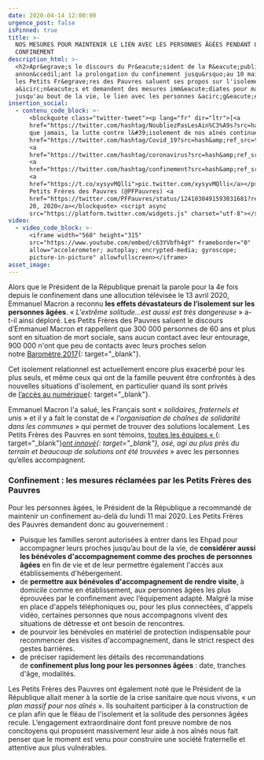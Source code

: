 ```yaml
---
date: 2020-04-14 12:00:00
urgence_post: false
isPinned: true
title: >-
  NOS MESURES POUR MAINTENIR LE LIEN AVEC LES PERSONNES ÂGÉES PENDANT LE
  CONFINEMENT
description_html: >-
  <h2>Apr&egrave;s le discours du Pr&eacute;sident de la R&eacute;publique
  annon&ccedil;ant la prolongation du confinement jusqu&rsquo;au 10 mai 2020,
  les Petits Fr&egrave;res des Pauvres saluent ses propos sur l'isolement de nos
  a&icirc;n&eacute;s et demandent des mesures imm&eacute;diates pour maintenir,
  jusqu'au bout de la vie, le lien avec les personnes &acirc;g&eacute;es.</h2>
insertion_social:
  - contenu_code_block: >-
      <blockquote class="twitter-tweet"><p lang="fr" dir="ltr">[<a
      href="https://twitter.com/hashtag/NoubliezPasLesAin%C3%A9s?src=hash&amp;ref_src=twsrc%5Etfw">#NoubliezPasLesAinés</a>]<br>Plus
      que jamais, la lutte contre l&#39;isolement de nos aînés continue<a
      href="https://twitter.com/hashtag/Covid_19?src=hash&amp;ref_src=twsrc%5Etfw">#Covid_19</a>
      <a
      href="https://twitter.com/hashtag/coronavirus?src=hash&amp;ref_src=twsrc%5Etfw">#coronavirus</a>
      <a
      href="https://twitter.com/hashtag/confinement?src=hash&amp;ref_src=twsrc%5Etfw">#confinement</a>
      <a
      href="https://t.co/xysyvMQlli">pic.twitter.com/xysyvMQlli</a></p>&mdash;
      Petits Frères des Pauvres (@PFPauvres) <a
      href="https://twitter.com/PFPauvres/status/1241030491593031681?ref_src=twsrc%5Etfw">March
      20, 2020</a></blockquote> <script async
      src="https://platform.twitter.com/widgets.js" charset="utf-8"></script>
video:
  - video_code_block: >-
      <iframe width="560" height="315"
      src="https://www.youtube.com/embed/c63YVbfh4gY" frameborder="0"
      allow="accelerometer; autoplay; encrypted-media; gyroscope;
      picture-in-picture" allowfullscreen></iframe>
asset_image:
---
```


Alors que le Pr&eacute;sident de la R&eacute;publique prenait la parole pour la 4e fois depuis le confinement dans une allocution t&eacute;l&eacute;vis&eacute;e le 13 avril 2020, Emmanuel Macron a reconnu&nbsp;**les effets d&eacute;vastateurs de l’isolement sur les personnes &acirc;g&eacute;es**. &laquo;&nbsp;*L'extr&ecirc;me solitude…est aussi est tr&egrave;s dangereuse*&nbsp;&raquo; a-t-il ainsi d&eacute;plor&eacute;. Les Petits Fr&egrave;res des Pauvres saluent le discours d’Emmanuel Macron et rappellent que 300 000 personnes de 60 ans et plus sont en situation de mort sociale, sans aucun contact avec leur entourage, 900 000 n'ont que peu de contacts avec leurs proches selon notre&nbsp;[Barom&egrave;tre 2017](https://www.petitsfreresdespauvres.fr/informer/prises-de-positions/contre-la-mort-sociale-de-300-000-personnes-agees){: target="_blank"}.

Cet isolement relationnel est actuellement encore plus exacerb&eacute; pour les plus seuls, et m&ecirc;me ceux qui ont de la famille peuvent &ecirc;tre confront&eacute;s &agrave; des nouvelles situations d'isolement, en particulier quand ils sont priv&eacute;s de&nbsp;[l’acc&egrave;s au num&eacute;rique](https://www.petitsfreresdespauvres.fr/informer/prises-de-positions/contre-l-exclusion-numerique-de-4-millions-de-personnes-agees){: target="_blank"}.

Emmanuel Macron l'a salu&eacute;, les Fran&ccedil;ais sont &laquo;&nbsp;*solidaires, fraternels et unis*&nbsp;&raquo; et il y a fait le constat de &laquo;&nbsp;*l'organisation de cha&icirc;nes de solidarit&eacute; dans les communes*&nbsp;&raquo; qui permet de trouver des solutions localement. Les Petits Fr&egrave;res des Pauvres en sont t&eacute;moins,&nbsp;[toutes les &eacute;quipes &laquo;&nbsp;](https://www.petitsfreresdespauvres.fr/informer/nos-actualites/coronavirus-plus-que-jamais-notre-lutte-contre-l-isolement-des-aines-continue){: target="_blank"}*[ont innov&eacute;](https://www.petitsfreresdespauvres.fr/informer/nos-actualites/coronavirus-plus-que-jamais-notre-lutte-contre-l-isolement-des-aines-continue){: target="_blank"}, os&eacute;, agi au plus pr&egrave;s du terrain et beaucoup de solutions ont &eacute;t&eacute; trouv&eacute;es&nbsp;*&raquo; avec les personnes qu’elles accompagnent.

### Confinement : les mesures r&eacute;clam&eacute;es par les Petits Fr&egrave;res des Pauvres

Pour les personnes &acirc;g&eacute;es, le Pr&eacute;sident de la R&eacute;publique a recommand&eacute; de maintenir un confinement au-del&agrave; du lundi 11 mai 2020. Les Petits Fr&egrave;res des Pauvres demandent donc au gouvernement :

* Puisque les familles seront autoris&eacute;es &agrave; entrer dans les Ehpad pour accompagner leurs proches jusqu’au bout de la vie, de&nbsp;**consid&eacute;rer aussi les b&eacute;n&eacute;voles d'accompagnement comme des proches de personnes &acirc;g&eacute;es**&nbsp;en fin de vie et de leur permettre &eacute;galement l'acc&egrave;s aux &eacute;tablissements d'h&eacute;bergement.&nbsp;
* de&nbsp;**permettre aux b&eacute;n&eacute;voles d'accompagnement de rendre visite**, &agrave; domicile comme en &eacute;tablissement, aux personnes &acirc;g&eacute;es les plus &eacute;prouv&eacute;es par le confinement avec l’&eacute;quipement adapt&eacute;. Malgr&eacute; la mise en place d'appels t&eacute;l&eacute;phoniques ou, pour les plus connect&eacute;es, d'appels vid&eacute;o, certaines personnes que nous accompagnons vivent des situations de d&eacute;tresse et ont besoin de rencontres.
* de pourvoir les b&eacute;n&eacute;voles en mat&eacute;riel de protection indispensable pour recommencer des visites d'accompagnement, dans le strict respect des gestes barri&egrave;res.
* de pr&eacute;ciser rapidement les d&eacute;tails des recommandations de&nbsp;**confinement plus long pour les personnes &acirc;g&eacute;es**&nbsp;: date, tranches d'&acirc;ge, modalit&eacute;s.

Les Petits Fr&egrave;res des Pauvres ont &eacute;galement not&eacute; que le Pr&eacute;sident de la R&eacute;publique allait mener &agrave; la sortie de la crise sanitaire que nous vivons, &laquo;&nbsp;*un plan massif pour nos a&icirc;n&eacute;s*&nbsp;&raquo;. Ils souhaitent participer &agrave; la construction de ce plan afin que le fl&eacute;au de l'isolement et la solitude des personnes &acirc;g&eacute;es recule. L’engagement extraordinaire dont font preuve nombre de nos concitoyens qui proposent massivement leur aide &agrave; nos a&icirc;n&eacute;s nous fait penser que le moment est venu pour construire une soci&eacute;t&eacute; fraternelle et attentive aux plus vuln&eacute;rables.